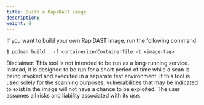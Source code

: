 ```yaml
---
title: Build a RapiDAST image
description: 
weight: 9
---
```


If you want to build your own RapiDAST image, run the following command.

`$ podman build . -f containerize/Containerfile -t <image-tag>`

Disclaimer: This tool is not intended to be run as a long-running service. Instead, it is designed to be run for a short period of time while a scan is being invoked and executed in a separate test environment. If this tool is used solely for the scanning purposes, vulnerabilities that may be indicated to exist in the image will not have a chance to be exploited. The user assumes all risks and liability associated with its use.